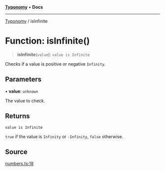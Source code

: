 [**Typonomy**](../README.md) • **Docs**

***

[Typonomy](../globals.md) / isInfinite

# Function: isInfinite()

> **isInfinite**(`value`): `value is Infinite`

Checks if a value is positive or negative `Infinity`.

## Parameters

• **value**: `unknown`

The value to check.

## Returns

`value is Infinite`

`true` if the value is `Infinity` or `-Infinity`, `false` otherwise.

## Source

[numbers.ts:18](https://github.com/softcraft-development/typonomy/blob/bcea019d216cf7f686cf96fe07d66281dfcae070/src/numbers.ts#L18)
